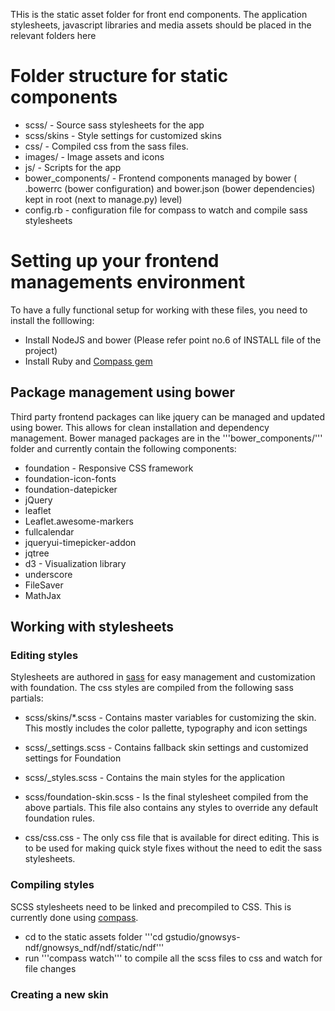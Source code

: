 THis is the static asset folder for front end components. The application stylesheets, javascript libraries and media assets should be placed in the relevant folders here

# Folder structure for static components

* scss/ - Source sass stylesheets for the app
* scss/skins - Style settings for customized skins
* css/ - Compiled css from the sass files.
* images/ - Image assets and icons
* js/ - Scripts for the app
* bower_components/ - Frontend components managed by bower ( .bowerrc (bower configuration) and bower.json (bower dependencies) kept in root (next to manage.py) level)
* config.rb - configuration file for compass to watch and compile sass stylesheets

# Setting up your frontend managements environment

To have a fully functional setup for working with these files, you need to install the folllowing:

* Install NodeJS and bower (Please refer point no.6 of INSTALL file of the project)
* Install Ruby and [Compass gem](http://compass-style.org/install/)

## Package management using bower

Third party frontend packages can like jquery can be managed and updated using bower. This allows for clean installation and dependency management. Bower managed packages are in the '''bower_components/''' folder and currently contain the following components:

* foundation - Responsive CSS framework
* foundation-icon-fonts
* foundation-datepicker
* jQuery
* leaflet
* Leaflet.awesome-markers
* fullcalendar
* jqueryui-timepicker-addon
* jqtree
* d3 - Visualization library
* underscore
* FileSaver
* MathJax

## Working with stylesheets

### Editing styles

Stylesheets are authored in [sass](http://sass-lang.com/guide) for easy management and customization with foundation. The css styles are compiled from the following sass partials:

* scss/skins/*.scss - Contains master variables for customizing the skin. This mostly includes the color pallette, typography and icon settings
* scss/_settings.scss - Contains fallback skin settings and customized settings for Foundation
* scss/_styles.scss - Contains the main styles for the application
* scss/foundation-skin.scss - Is the final stylesheet compiled from the above partials. This file also contains any styles to override any default foundation rules.

* css/css.css - The only css file that is available for direct editing. This is to be used for making quick style fixes without the need to edit the sass stylesheets.

### Compiling styles

SCSS stylesheets need to be linked and precompiled to CSS. This is currently done using [compass](http://compass-style.org/).

* cd to the static assets folder '''cd gstudio/gnowsys-ndf/gnowsys_ndf/ndf/static/ndf'''
* run '''compass watch''' to compile all the scss files to css and watch for file changes

### Creating a new skin


